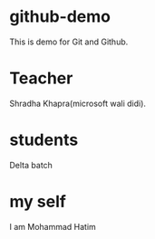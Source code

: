 # github-demo
This is demo for Git and Github.

# Teacher
Shradha Khapra(microsoft wali didi).

# students
Delta batch

# my self
I am Mohammad Hatim

